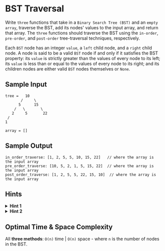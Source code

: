 # BST Traversal

Write `three` functions that take in a `Binary Search Tree (BST)` and an `empty array`, traverse the BST, add its nodes' values to the input array, and return that array. The `three` functions should traverse the BST using the `in-order`, `pre-order`, and `post-order` tree-traversal techniques, respectively.

Each `BST` node has an integer `value`, a `left` child node, and a `right` child node. A node is said to be a valid `BST` node if and only if it satisfies the BST property: its `value` is strictly greater than the values of every node to its left; its `value` is less than or equal to the values of every node to its right; and its children nodes are either valid `BST` nodes themselves or `None`.

## Sample Input

```plaintext
tree =   10
       /     \
      5      15
    /   \       \
   2     5       22
 /
1

array = []
```

## Sample Output

```plaintext
in_order_traverse: [1, 2, 5, 5, 10, 15, 22]   // where the array is the input array
pre_order_traverse: [10, 5, 2, 1, 5, 15, 22]  // where the array is the input array
post_order_traverse: [1, 2, 5, 5, 22, 15, 10]  // where the array is the input array
```

## Hints

<details>
<summary><b>Hint 1</b></summary>

Realize that `in-order` traversal simply means traversing left nodes before traversing current nodes before traversing right nodes. Try implementing this algorithm `recursively` by calling the `in_order_traverse` method on a left node, then appending the current node's value to the input array, and then calling the `in_order_traverse` method on a right node.

</details>

<details>
<summary><b>Hint 2</b></summary>

Apply the same logic described in `Hint #1` for the two other traversal methods, but change the order in which you do things.

</details>

## Optimal Time & Space Complexity

All **three methods**: `O(n)` time | `O(n)` space - where `n` is the number of nodes in the BST.
